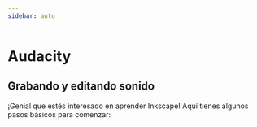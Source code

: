 ```yaml
---
sidebar: auto
---
```


# Audacity

## Grabando y editando sonido

¡Genial que estés interesado en aprender Inkscape! Aquí tienes algunos pasos básicos para comenzar:
